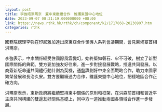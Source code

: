 ```yaml
---
layout: post
title: 李強晤洪瑪奈　冀中柬繼續合作　維護東盟中心地位
date: 2023-09-07 00:31:19.000000000 +08:00
link: https://news.rthk.hk/rthk/ch/component/k2/1717068-20230907.htm
categories: rthk
---
```


國務院總理李強在印尼雅加達出席東亞合作領導人系列會議期間，會見柬埔寨首相洪瑪奈。

李強表示，中柬關係經受住國際風雲變幻，始終堅如磐石、牢不可破，樹立了新型國際關係的典範。雙方要加強友好往來，進一步對接發展戰略，推進共同發展。以商簽新版命運共同體行動計劃為契機，通盤謀劃好中柬全面戰略合作，助力柬國家繁榮發展和長治久安。雙方要繼續通力合作，維護東盟中心地位，把穩地區合作正確方向。

洪瑪奈表示，柬新政府將繼續堅持柬中關係的原則和框架，在洪森前首相和習近平主席共同構建的雙邊友好關係基礎上，同中方一道推動兩國各領域合作進一步發展。
